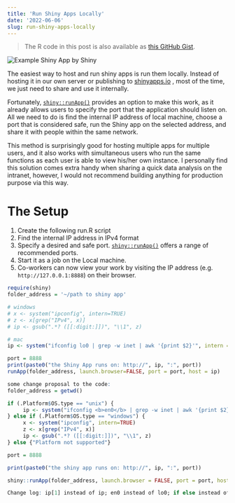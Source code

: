 ```yaml
---
title: 'Run Shiny Apps Locally'
date: '2022-06-06'
slug: run-shiny-apps-locally
---
```


> The R code in this post is also available as [this GitHub Gist](https://gist.github.com/frankzx/6368a75a7977a2c9743d15a70b17bead).

![Example Shiny App by Shiny](https://shiny.rstudio.com/images/rwidgets-iris.png)

The easiest way to host and run shiny apps is run them locally. Instead of hosting it in our own server or publishing to [shinyapps.io](http://shinyapps.io) , most of the time, we just need to share and use it internally. 

Fortunately, [`shiny::runApp()`](https://shiny.rstudio.com/reference/shiny/latest/runApp.html) provides an option to make this work, as it already allows users to specify the port that the application should listen on. All we need to do is find the internal IP address of local machine, choose a port that is considered safe, run the Shiny app on the selected address, and share it with people within the same network.

This method is surprisingly good for hosting multiple apps for multiple users, and it also works with simultaneous users who run the same functions as each user is able to view his/her own instance. I personally find this solution comes extra handy when sharing a quick data analysis on the intranet, however, I would not recommend building anything for production purpose via this way.

# The Setup

1. Create the following run.R script
2. Find the internal IP address in IPv4 format
3. Specify a desired and safe port. [`shiny::runApp()`](https://shiny.rstudio.com/reference/shiny/latest/runApp.html) offers a range of recommended ports.
4. Start it as a job on the Local machine. 
5. Co-workers can now view your work by visiting the IP address (e.g. `http://127.0.0.1:8888`) on their browser. 

```r
require(shiny)
folder_address = '~/path to shiny app'

# windows
# x <- system("ipconfig", intern=TRUE)
# z <- x[grep("IPv4", x)]
# ip <- gsub(".*? ([[:digit:]])", "\\1", z)

# mac
ip <- system("ifconfig lo0 | grep -w inet | awk '{print $2}'", intern = TRUE)

port = 8888
print(paste0("the Shiny App runs on: http://", ip, ":", port))
runApp(folder_address, launch.browser=FALSE, port = port, host = ip)

```
```r
some change proposal to the code:
folder_address = getwd()

if (.Platform$OS.type == "unix") { 
     ip <- system("ifconfig <b>en0</b> | grep -w inet | awk '{print $2}'", intern=TRUE) 
} else if (.Platform$OS.type == "windows") {
     x <- system("ipconfig", intern=TRUE)
     z <- x[grep("IPv4", x)]
     ip <- gsub(".*? ([[:digit:]])", "\\1", z) 
} else {"Platform not supported"}

port = 8888

print(paste0("the shiny app runs on: http://", ip, ":", port))

shiny::runApp(folder_address, launch.browser = FALSE, port = port, host = <b>ip[1]</b>)

Change log: ip[1] instead of ip; en0 instead of lo0; if else instead of adding removing comments.
```

